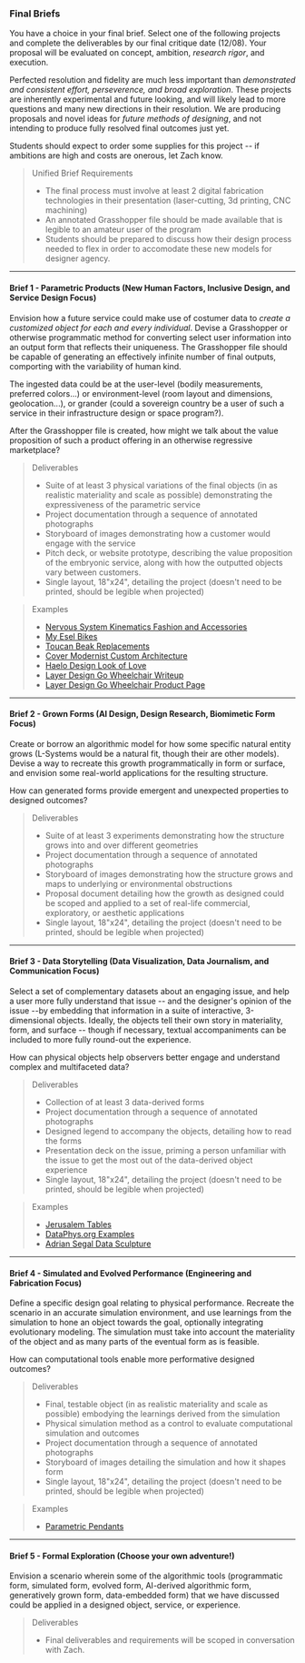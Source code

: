  ### Final Briefs

You have a choice in your final brief. Select one of the following projects and complete the deliverables by our final critique date (12/08). Your proposal will be evaluated on concept, ambition, *research rigor*, and execution.

Perfected resolution and fidelity are much less important than *demonstrated and consistent effort, perseverence, and broad exploration*. These projects are inherently experimental and future looking, and will likely lead to more questions and many new directions in their  resolution. We are producing proposals and novel ideas for *future methods of designing*, and not intending to produce fully resolved final outcomes just yet. 

Students should expect to order some supplies for this project -- if ambitions are high and costs are onerous, let Zach know.

> Unified Brief Requirements
> - The final process must involve at least 2 digital fabrication technologies in their presentation (laser-cutting, 3d printing, CNC machining)
> - An annotated Grasshopper file should be made available that is legible to an amateur user of the program
> - Students should be prepared to discuss how their design process needed to flex in order to accomodate these new models for designer agency.
-----

#### Brief 1 - Parametric Products (New Human Factors, Inclusive Design, and Service Design Focus)

Envision how a future service could make use of costumer data to *create a customized object for each and every individual*. Devise a Grasshopper or otherwise programmatic method for converting select user information into an output form that reflects their uniqueness. The Grasshopper file should be capable of generating an effectively infinite number of final outputs, comporting with the variability of human kind.

The ingested data could be at the user-level (bodily measurements, preferred colors...) or environment-level (room layout and dimensions, geolocation...), or grander (could a sovereign country be a user of such a service in their infrastructure design or space program?).

After the Grasshopper file is created, how might we talk about the value proposition of such a product offering in an otherwise regressive marketplace?

> Deliverables
>- Suite of at least 3 physical variations of the final objects (in as realistic materiality and scale as possible) demonstrating the expressiveness of the parametric service
>- Project documentation through a sequence of annotated photographs 
>- Storyboard of images demonstrating how a customer would engage with the service
>- Pitch deck, or website prototype, describing the value proposition of the embryonic service, along with how the outputted objects vary between customers.
>- Single layout, 18"x24", detailing the project (doesn't need to be printed, should be legible when projected)

> Examples
>- [Nervous System Kinematics Fashion and Accessories](https://n-e-r-v-o-u-s.com/kinematics/)
>- [My Esel Bikes](https://www.my-esel.com/my-esel-fahrrad/konfigurator/)
>- [Toucan Beak Replacements](https://3dprint.com/115060/grecia-toucan-3d-printed-beak/)
>- [Cover Modernist Custom Architecture](https://cover.build/)
>- [Haelo Design Look of Love](http://www.haelodesign.com/manifesting-the-look-of-love/)
>- [Layer Design Go Wheelchair Writeup](http://www.core77.com/posts/53505/Finally-A-Chair-That-Might-Actually-Change-Lives)
>- [Layer Design Go Wheelchair Product Page](http://layerdesign.com/projects/go/)

-----

#### Brief 2 - Grown Forms (AI Design, Design Research, Biomimetic Form Focus)
Create or borrow an algorithmic model for how some specific natural entity grows (L-Systems would be a natural fit, though their are other models). Devise a way to recreate this growth programmatically in form or surface, and envision some real-world applications for the resulting structure.

How can generated forms provide emergent and unexpected properties to designed outcomes?

> Deliverables
>- Suite of at least 3 experiments demonstrating how the structure grows into and over different geometries 
>- Project documentation through a sequence of annotated photographs 
>- Storyboard of images demonstrating how the structure grows and maps to underlying or environmental obstructions
>- Proposal document detailing how the growth as designed could be scoped and applied to a set of real-life commercial, exploratory, or aesthetic applications
>- Single layout, 18"x24", detailing the project (doesn't need to be printed, should be legible when projected)

-----

#### Brief 3 - Data Storytelling (Data Visualization, Data Journalism, and Communication Focus)
Select a set of complementary datasets about an engaging issue, and help a user more fully understand that issue -- and the designer's opinion of the issue --by embedding that information in a suite of interactive, 3-dimensional objects. Ideally, the objects tell their own story in materiality, form, and surface -- though if necessary, textual accompaniments can be included to more fully round-out the experience.

How can physical objects help observers better engage and understand complex and multifaceted data?

> Deliverables
>- Collection of at least 3 data-derived forms
>- Project documentation through a sequence of annotated photographs 
>- Designed legend to accompany the objects, detailing how to read the forms
>- Presentation deck on the issue, priming a person unfamiliar with the issue to get the most out of the data-derived object experience
>- Single layout, 18"x24", detailing the project (doesn't need to be printed, should be legible when projected)

> Examples
>- [Jerusalem Tables](http://www.core77.com/projects/39363/Jerusalem-Tables)
>- [DataPhys.org Examples](http://dataphys.org/list/)
>- [Adrian Segal Data Sculpture](https://www.adriensegal.com/)


-----

#### Brief 4 - Simulated and Evolved Performance (Engineering and Fabrication Focus)
Define a specific design goal relating to physical performance. Recreate the scenario in an accurate simulation environment, and use learnings from the simulation to hone an object towards the goal, optionally integrating evolutionary modeling. The simulation must take into account the materiality of the object and as many parts of the eventual form as is feasible. 

How can computational tools enable more performative designed outcomes? 

> Deliverables
>- Final, testable object (in as realistic materiality and scale as possible) embodying the learnings derived from the simulation
>- Physical simulation method as a control to evaluate computational simulation and outcomes
>- Project documentation through a sequence of annotated photographs 
>- Storyboard of images detailing the simulation and how it shapes form
>- Single layout, 18"x24", detailing the project (doesn't need to be printed, should be legible when projected)


> Examples
>- [Parametric Pendants](http://www.core77.com/posts/27583/In-the-Details-Parametric-Pendants-That-Hit-the-Sweet-Spot-Between-Handcraft-and-the-Machine-Made)
-----

#### Brief 5 - Formal Exploration (Choose your own adventure!)
Envision a scenario wherein some of the algorithmic tools (programmatic form, simulated form, evolved form, AI-derived algorithmic form, generatively grown form, data-embedded form) that we have discussed could be applied in a designed object, service, or experience.

> Deliverables
>- Final deliverables and requirements will be scoped in conversation with Zach.
